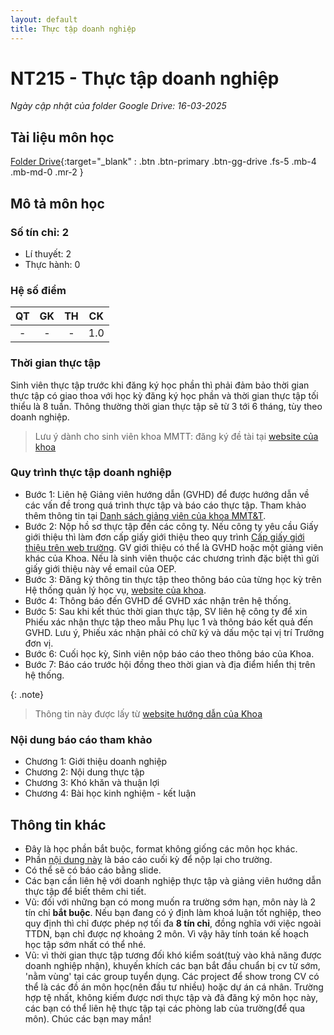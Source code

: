 ```yaml
---
layout: default
title: Thực tập doanh nghiệp
---
```


# NT215 - Thực tập doanh nghiệp

*Ngày cập nhật của folder Google Drive: 16-03-2025*
## Tài liệu môn học

[Folder Drive](https://drive.google.com/drive/folders/1FnUFIcHF1ENLbxhHPXxLXxACeLTHpEDm?usp=sharing){:target="_blank" : .btn .btn-primary .btn-gg-drive .fs-5 .mb-4 .mb-md-0 .mr-2 }

## Mô tả môn học

### Số tín chỉ: 2
- Lí thuyết: 2
- Thực hành: 0

### Hệ số điểm

| QT   | GK  | TH  | CK  |
|------|-----|-----|-----|
| <center>-</center>| <center>-</center>| <center>-</center> | <center>1.0</center> |

### Thời gian thực tập

Sinh viên thực tập trước khi đăng ký học phần thì phải đảm bảo thời gian thực tập có giao thoa với học kỳ đăng ký học phần và thời gian thực tập tối thiểu là 8 tuần. Thông thường thời gian thực tập sẽ từ 3 tới 6 tháng, tùy theo doanh nghiệp.
>Lưu ý dành cho sinh viên khoa MMTT: đăng ký đề tài tại [website của khoa](https://mmt.uitiot.vn/)

### Quy trình thực tập doanh nghiệp



+ Bước 1: Liên hệ Giảng viên hướng dẫn (GVHD) để được hướng dẫn về các vấn đề trong quá trình thực tập và báo cáo thực tập. Tham khảo thêm thông tin tại [Danh sách giảng viên của khoa MMT&T](https://nc.uit.edu.vn/giang-vien).
+ Bước 2: Nộp hồ sơ thực tập đến các công ty. Nếu công ty yêu cầu Giấy giới thiệu thì làm đơn cấp giấy giới thiệu theo quy trình [Cấp giấy giới thiệu trên web trường](https://daa.uit.edu.vn/thongbao/mot-so-quy-trinh-danh-cho-sinh-vien#capgiaygioithieu). GV giới thiệu có thể là GVHD hoặc một giảng viên khác của Khoa. Nếu là sinh viên thuộc các chương trình đặc biệt thì gửi giấy giới thiệu này về email của OEP.
+ Bước 3: Đăng ký thông tin thực tập theo thông báo của từng học kỳ trên Hệ thống quản lý học vụ, [website của khoa](https://mmt.uitiot.vn/).
+ Bước 4: Thông báo đến GVHD để GVHD xác nhận trên hệ thống.
+ Bước 5: Sau khi kết thúc thời gian thực tập, SV liên hệ công ty để xin Phiếu xác nhận thực tập theo mẫu Phụ lục 1 và thông báo kết quả đến GVHD. Lưu ý, Phiếu xác nhận phải có chữ ký và dấu mộc tại vị trí Trưởng đơn vị.
+ Bước 6: Cuối học kỳ, Sinh viên nộp báo cáo theo thông báo của Khoa.
+ Bước 7: Báo cáo trước hội đồng theo thời gian và địa điểm hiển thị trên hệ thống.

{: .note}
> Thông tin này được lấy từ [website hướng dẫn của Khoa](https://nc.uit.edu.vn/tin-tuc/thong-bao-hoc-vu/quy-trinh-thuc-tap-2019.html)

### Nội dung báo cáo tham khảo

- Chương 1: Giới thiệu doanh nghiệp
- Chương 2: Nội dung thực tập
- Chương 3: Khó khăn và thuận lợi
- Chương 4: Bài học kinh nghiệm - kết luận

## Thông tin khác

- Đây là học phần bắt buộc, format không giống các môn học khác.
- Phần [nội dung này](#nội-dung-báo-cáo-tham-khảo) là báo cáo cuối kỳ để nộp lại cho trường.
- Có thể sẽ có báo cáo bằng slide.
- Các bạn cần liên hệ với doanh nghiệp thực tập và giảng viên hướng dẫn thực tập để biết thêm chi tiết.
- Vũ: đối với những bạn có mong muốn ra trường sớm hạn, môn này là 2 tín chỉ **bắt buộc**. Nếu bạn đang có ý định làm khoá luận tốt nghiệp, theo quy định thì chỉ được phép nợ tối đa **8 tín chỉ**, đồng nghĩa với việc ngoài TTDN, bạn chỉ được nợ khoảng 2 môn. Vì vậy hãy tính toán kế hoạch học tập sớm nhất có thể nhé.
- Vũ: vì thời gian thực tập tương đối khó kiểm soát(tuỳ vào khả năng được doanh nghiệp nhận), khuyến khích các bạn bắt đầu chuẩn bị cv từ sớm, 'nằm vùng' tại các group tuyển dụng. Các project để show trong CV có thể là các đồ án môn học(nên đầu tư nhiều) hoặc dự án cá nhân. Trường hợp tệ nhất, không kiếm được nơi thực tập và đã đăng ký môn học này, các bạn có thể liên hệ thực tập tại các phòng lab của trường(để qua môn). Chúc các bạn may mắn!